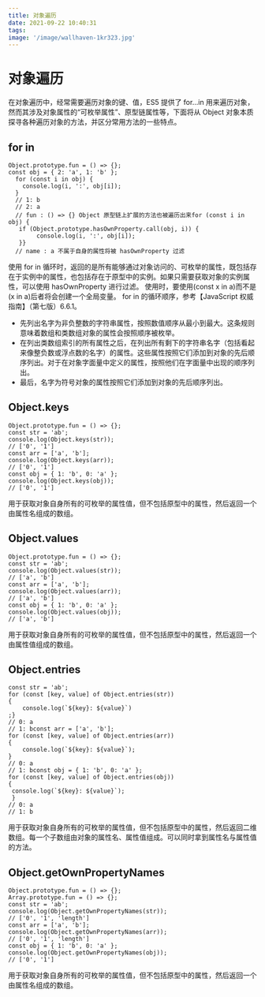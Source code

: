 ```yaml
---
title: 对象遍历
date: 2021-09-22 10:40:31
tags:
image: '/image/wallhaven-1kr323.jpg'
---
```


# 对象遍历
在对象遍历中，经常需要遍历对象的键、值，ES5 提供了 for...in 用来遍历对象，然而其涉及对象属性的“可枚举属性”、原型链属性等，下面将从 Object 对象本质探寻各种遍历对象的方法，并区分常用方法的一些特点。

## for in
```
Object.prototype.fun = () => {};
const obj = { 2: 'a', 1: 'b' };
  for (const i in obj) {  
    console.log(i, ':', obj[i]);
  }
  // 1: b
  // 2: a
  // fun : () => {} Object 原型链上扩展的方法也被遍历出来for (const i in obj) {  
   if (Object.prototype.hasOwnProperty.call(obj, i)) {      
        console.log(i, ':', obj[i]);    
   }}
  // name : a 不属于自身的属性将被 hasOwnProperty 过滤
```
使用 for in 循环时，返回的是所有能够通过对象访问的、可枚举的属性，既包括存在于实例中的属性，也包括存在于原型中的实例。如果只需要获取对象的实例属性，可以使用 hasOwnProperty 进行过滤。
使用时，要使用(const x in a)而不是(x in a)后者将会创建一个全局变量。
for in 的循环顺序，参考【JavaScript 权威指南】（第七版）6.6.1。
- 先列出名字为非负整数的字符串属性，按照数值顺序从最小到最大。这条规则意味着数组和类数组对象的属性会按照顺序被枚举。
- 在列出类数组索引的所有属性之后，在列出所有剩下的字符串名字（包括看起来像整负数或浮点数的名字）的属性。这些属性按照它们添加到对象的先后顺序列出。对于在对象字面量中定义的属性，按照他们在字面量中出现的顺序列出。
- 最后，名字为符号对象的属性按照它们添加到对象的先后顺序列出。

## Object.keys
```
Object.prototype.fun = () => {};
const str = 'ab';
console.log(Object.keys(str));
// ['0', '1']
const arr = ['a', 'b'];
console.log(Object.keys(arr));
// ['0', '1']
const obj = { 1: 'b', 0: 'a' };
console.log(Object.keys(obj));
// ['0', '1']
```
用于获取对象自身所有的可枚举的属性值，但不包括原型中的属性，然后返回一个由属性名组成的数组。

## Object.values
```
Object.prototype.fun = () => {};
const str = 'ab';
console.log(Object.values(str));
// ['a', 'b']
const arr = ['a', 'b'];
console.log(Object.values(arr));
// ['a', 'b']
const obj = { 1: 'b', 0: 'a' };
console.log(Object.values(obj));
// ['a', 'b']
```
用于获取对象自身所有的可枚举的属性值，但不包括原型中的属性，然后返回一个由属性值组成的数组。


## Object.entries
```
const str = 'ab';
for (const [key, value] of Object.entries(str)) 
{    
    console.log(`${key}: ${value}`)
;}
// 0: a
// 1: bconst arr = ['a', 'b'];
for (const [key, value] of Object.entries(arr)) 
{    
    console.log(`${key}: ${value}`);
}
// 0: a
// 1: bconst obj = { 1: 'b', 0: 'a' };
for (const [key, value] of Object.entries(obj)) 
{   
 console.log(`${key}: ${value}`);
 }
// 0: a
// 1: b
```
用于获取对象自身所有的可枚举的属性值，但不包括原型中的属性，然后返回二维数组。每一个子数组由对象的属性名、属性值组成。可以同时拿到属性名与属性值的方法。

## Object.getOwnPropertyNames
```
Object.prototype.fun = () => {};
Array.prototype.fun = () => {};
const str = 'ab';
console.log(Object.getOwnPropertyNames(str));
// ['0', '1', 'length']
const arr = ['a', 'b'];
console.log(Object.getOwnPropertyNames(arr));
// ['0', '1', 'length']
const obj = { 1: 'b', 0: 'a' };
console.log(Object.getOwnPropertyNames(obj));
// ['0', '1']
```
用于获取对象自身所有的可枚举的属性值，但不包括原型中的属性，然后返回一个由属性名组成的数组。























